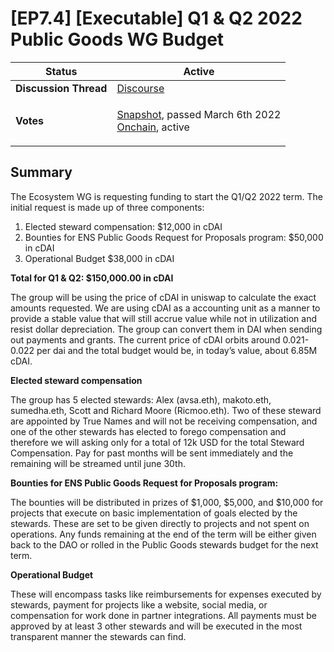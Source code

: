 # \[EP7.4] \[Executable] Q1 & Q2 2022 Public Goods WG Budget

| **Status**            | Active                                                                                                                                                                                                                                                                                                                                                                            |
| --------------------- | --------------------------------------------------------------------------------------------------------------------------------------------------------------------------------------------------------------------------------------------------------------------------------------------------------------------------------------------------------------------------------- |
| **Discussion Thread** | [Discourse](https://discuss.ens.domains/t/draft-q1-q2-2022-public-goods-working-group-budget-request/11022)                                                                                                                                                                                                                                                                       |
| **Votes**             | <p><a href="https://snapshot.org/#/ens.eth/proposal/0x8c05add423e7ab5900113b203326286763d402f88300ebbe65c278ed2488b8d1">Snapshot</a>, passed March 6th 2022<br><a href="https://www.withtally.com/governance/eip155:1:0x323A76393544d5ecca80cd6ef2A560C6a395b7E3/proposal/115615865324623814833258987703837575663427750121726187103053182962864855260310">Onchain</a>, active</p> |

## Summary

The Ecosystem WG is requesting funding to start the Q1/Q2 2022 term. The initial request is made up of three components:

1. Elected steward compensation: $12,000 in cDAI
2. Bounties for ENS Public Goods Request for Proposals program: $50,000 in cDAI
3. Operational Budget $38,000 in cDAI

**Total for Q1 & Q2: $150,000.00 in cDAI**

The group will be using the price of cDAI in uniswap to calculate the exact amounts requested. We are using cDAI as a accounting unit as a manner to provide a stable value that will still accrue value while not in utilization and resist dollar depreciation. The group can convert them in DAI when sending out payments and grants. The current price of cDAI orbits around 0.021-0.022 per dai and the total budget would be, in today’s value, about 6.85M cDAI.

**Elected steward compensation**

The group has 5 elected stewards: Alex (avsa.eth), makoto.eth, sumedha.eth, Scott and Richard Moore (Ricmoo.eth). Two of these steward are appointed by True Names and will not be receiving compensation, and one of the other stewards has elected to forego compensation and therefore we will asking only for a total of 12k USD for the total Steward Compensation. Pay for past months will be sent immediately and the remaining will be streamed until june 30th.

**Bounties for ENS Public Goods Request for Proposals program:**

The bounties will be distributed in prizes of $1,000, $5,000, and $10,000 for projects that execute on basic implementation of goals elected by the stewards. These are set to be given directly to projects and not spent on operations. Any funds remaining at the end of the term will be either given back to the DAO or rolled in the Public Goods stewards budget for the next term.

**Operational Budget**

These will encompass tasks like reimbursements for expenses executed by stewards, payment for projects like a website, social media, or compensation for work done in partner integrations. All payments must be approved by at least 3 other stewards and will be executed in the most transparent manner the stewards can find.

